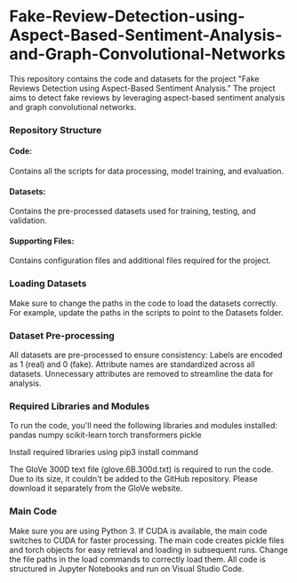 # Fake-Review-Detection-using-Aspect-Based-Sentiment-Analysis-and-Graph-Convolutional-Networks
This repository contains the code and datasets for the project "Fake Reviews Detection using Aspect-Based Sentiment Analysis." The project aims to detect fake reviews by leveraging aspect-based sentiment analysis and graph convolutional networks.

### Repository Structure
#### Code: 
Contains all the scripts for data processing, model training, and evaluation.
#### Datasets: 
Contains the pre-processed datasets used for training, testing, and validation.
#### Supporting Files: 
Contains configuration files and additional files required for the project.

### Loading Datasets
Make sure to change the paths in the code to load the datasets correctly. For example, update the paths in the scripts to point to the Datasets folder.

### Dataset Pre-processing
All datasets are pre-processed to ensure consistency:
Labels are encoded as 1 (real) and 0 (fake).
Attribute names are standardized across all datasets.
Unnecessary attributes are removed to streamline the data for analysis.

### Required Libraries and Modules
To run the code, you'll need the following libraries and modules installed:
pandas
numpy
scikit-learn
torch
transformers
pickle

Install required libraries using pip3 install command

The GloVe 300D text file (glove.6B.300d.txt) is required to run the code. Due to its size, it couldn't be added to the GitHub repository. Please download it separately from the GloVe website.

### Main Code
Make sure you are using Python 3. If CUDA is available, the main code switches to CUDA for faster processing.
The main code creates pickle files and torch objects for easy retrieval and loading in subsequent runs. Change the file paths in the load commands to correctly load them.
All code is structured in Jupyter Notebooks and run on Visual Studio Code.
